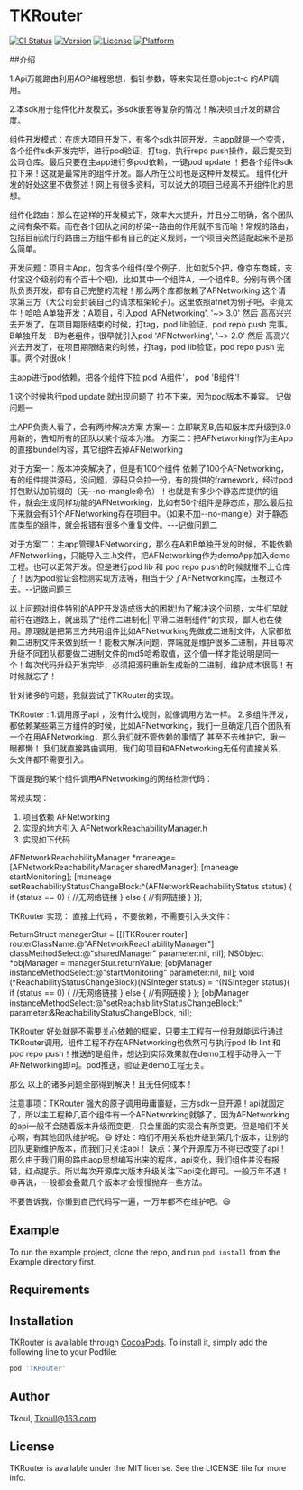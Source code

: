 # TKRouter

[![CI Status](https://img.shields.io/travis/TKRouter/TKRouter.svg?style=flat)](https://travis-ci.org/TKRouter/TKRouter)
[![Version](https://img.shields.io/cocoapods/v/TKRouter.svg?style=flat)](https://cocoapods.org/pods/TKRouter)
[![License](https://img.shields.io/cocoapods/l/TKRouter.svg?style=flat)](https://cocoapods.org/pods/TKRouter)
[![Platform](https://img.shields.io/cocoapods/p/TKRouter.svg?style=flat)](https://cocoapods.org/pods/TKRouter)


##介绍

1.Api万能路由利用AOP编程思想，指针参数，等来实现任意object-c 的API调用。

2.本sdk用于组件化开发模式，多sdk嵌套等复杂的情况！解决项目开发的耦合度。

组件开发模式：在庞大项目开发下，有多个sdk共同开发。主app就是一个空壳，各个组件sdk开发完毕，进行pod验证，打tag，执行repo push操作，最后提交到公司仓库。最后只要在主app进行多pod依赖，一键pod update ！把各个组件sdk拉下来！这就是最常用的组件开发。鄙人所在公司也是这种开发模式。
组件化开发的好处这里不做赘述！网上有很多资料，可以说大的项目已经离不开组件化的思想。

组件化路由：那么在这样的开发模式下，效率大大提升，并且分工明确，各个团队之间有条不紊。而在各个团队之间的桥梁--路由的作用就不言而喻！常规的路由，包括目前流行的路由三方组件都有自己的定义规则，一个项目突然适配起来不是那么简单。

开发问题：项目主App，包含多个组件(举个例子，比如就5个把，像京东商城，支付宝这个级别的有个百十个吧)，比如其中一个组件A，一个组件B。分别有俩个团队负责开发，都有自己完整的流程！那么两个库都依赖了AFNetworking 这个请求第三方（大公司会封装自己的请求框架轮子）。这里依照afnet为例子吧，毕竟太牛！哈哈
A单独开发：A项目，引入pod 'AFNetworking', '~> 3.0'  然后 高高兴兴去开发了，在项目期限结束的时候，打tag，pod lib验证，pod repo push 完事。
B单独开发：B为老组件，很早就引入pod 'AFNetworking', '~> 2.0'  然后 高高兴兴去开发了，在项目期限结束的时候，打tag，pod lib验证，pod repo push 完事。两个对很ok！

主app进行pod依赖，把各个组件下拉   pod 'A组件'， pod 'B组件'!

1.这个时候执行pod update 就出现问题了 拉不下来，因为pod版本不兼容。 记做  问题一

主APP负责人看了，会有两种解决方案
方案一：立即联系B,告知版本库升级到3.0用新的，告知所有的团队以某个版本为准。
方案二：把AFNetworking作为主App的直接bundel内容，其它组件去掉AFNetworking

对于方案一：版本冲突解决了，但是有100个组件 依赖了100个AFNetworking，有的组件提供源码，没问题，源码只会拉一份，有的提供的framework，经过pod打包默认加前缀的（无--no-mangle命令）！也就是有多少个静态库提供的组件，就会生成同样功能的AFNetworking，比如有50个组件是静态库，那么最后拉下来就会有51个AFNetworking存在项目中。（如果不加--no-mangle）对于静态库类型的组件，就会报错有很多个重复文件。---记做问题二

对于方案二：主app管理AFNetworking，那么在A和B单独开发的时候，不能依赖AFNetworking，只能导入主.h文件，把AFNetworking作为demoApp加入demo工程。也可以正常开发。但是进行pod lib 和 pod repo push的时候就推不上仓库了！因为pod验证会检测实现方法等，相当于少了AFNetworking库，压根过不去。--记做问题三

以上问题对组件特别的APP开发造成很大的困扰!为了解决这个问题，大牛们早就前行在道路上，就出现了“组件二进制化||平滑二进制组件”的实现，鄙人也在使用。原理就是把第三方共用组件比如AFNetworking先做成二进制文件，大家都依赖二进制文件来做到统一！能极大解决问题，弊端就是维护很多二进制，并且每次升级不同团队都要做二进制文件的md5哈希取值，这个值一样才能说明是同一个！每次代码升级开发完毕，必须把源码重新生成新的二进制，维护成本很高！有时候就忘了！

针对诸多的问题，我就尝试了TKRouter的实现。

TKRouter : 1.调用原子api ，没有什么规则，就像调用方法一样。
           2.多组件开发，都依赖某些第三方组件的时候，比如AFNetworking，我们一旦确定几百个团队有一个在用AFNetworking，那么我们就不管依赖的事情了
           甚至不去维护它，瞅一眼都懒！ 我们就直接路由调用。我们的项目和AFNetworking无任何直接关系，头文件都不需要引入。
           
下面是我的某个组件调用AFNetworking的网络检测代码：

 常规实现：
 1. 项目依赖 AFNetworking
 2. 实现的地方引入 AFNetworkReachabilityManager.h
 3. 实现如下代码
 
 
  AFNetworkReachabilityManager *maneage=[AFNetworkReachabilityManager sharedManager];
        [maneage startMonitoring];
        [maneage setReachabilityStatusChangeBlock:^(AFNetworkReachabilityStatus status) {
            if (status == 0) {
                //无网络链接
            } else {
                //有网链接
            }
        }];

TKRouter 实现：
直接上代码 ，不要依赖，不需要引入头文件：


   ReturnStruct  managerStur  = [[[TKRouter router] routerClassName:@"AFNetworkReachabilityManager"] classMethodSelect:@"sharedManager" parameter:nil, nil];
        NSObject *objManager = managerStur.returnValue;
        [objManager  instanceMethodSelect:@"startMonitoring" parameter:nil, nil];
        void (^ReachabilityStatusChangeBlock)(NSInteger status) = ^(NSInteger status){
            if (status == 0) {
                //无网络链接
            } else {
               //有网链接
            }
        };
        [objManager instanceMethodSelect:@"setReachabilityStatusChangeBlock:" parameter:&ReachabilityStatusChangeBlock, nil];
        
TKRouter 好处就是不需要关心依赖的框架，只要主工程有一份我就能运行通过TKRouter调用，组件工程不存在AFNetworking也依然可与执行pod lib lint 和 pod repo push！推送的是组件，想达到实际效果就在demo工程手动导入一下AFNetworking即可。pod推送，验证更demo工程无关。

那么 以上的诸多问题全部得到解决！且无任何成本！

注意事项：TKRouter 强大的原子调用毋庸置疑，三方sdk一旦开源！api就固定了，所以主工程种几百个组件有一个AFNetworking就够了，因为AFNetworking的api一般不会随着版本升级而变更，只会里面的实现会有所变更。但是咱们不关心啊，有其他团队维护呢。😄
好处：咱们不用关系他升级到第几个版本，让别的团队更新维护版本，而我们只关注api！
缺点：某个开源库万不得已改变了api！ 那么由于我们用的路由aop思想编写出来的程序，api变化，我们组件并没有报错，红点提示。所以每次开源库大版本升级关注下api变化即可。一般万年不遇！😄再说，一般都会叠戴几个版本才会慢慢抛弃一些方法。

不要告诉我，你懒到自己代码写一遍，一万年都不在维护吧。😄



## Example

To run the example project, clone the repo, and run `pod install` from the Example directory first.

## Requirements


## Installation

TKRouter is available through [CocoaPods](https://cocoapods.org). To install
it, simply add the following line to your Podfile:

```ruby
pod 'TKRouter'
```

## Author

Tkoul, Tkoull@163.com

## License

TKRouter is available under the MIT license. See the LICENSE file for more info.
